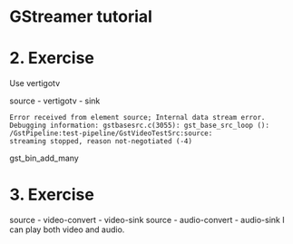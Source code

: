 # GStreamer tutorial

# 2. Exercise 
Use vertigotv

source - vertigotv - sink
```
Error received from element source; Internal data stream error.
Debugging information: gstbasesrc.c(3055): gst_base_src_loop (): /GstPipeline:test-pipeline/GstVideoTestSrc:source:
streaming stopped, reason not-negotiated (-4)
``` 
gst_bin_add_many 

# 3. Exercise
source - video-convert - video-sink
source - audio-convert - audio-sink 
I can play both video and audio. 




